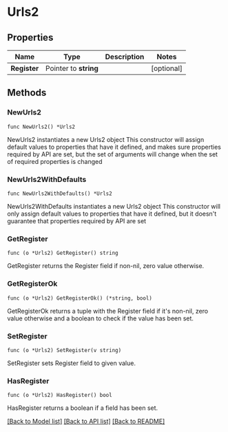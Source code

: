# Urls2

## Properties

Name | Type | Description | Notes
------------ | ------------- | ------------- | -------------
**Register** | Pointer to **string** |  | [optional] 

## Methods

### NewUrls2

`func NewUrls2() *Urls2`

NewUrls2 instantiates a new Urls2 object
This constructor will assign default values to properties that have it defined,
and makes sure properties required by API are set, but the set of arguments
will change when the set of required properties is changed

### NewUrls2WithDefaults

`func NewUrls2WithDefaults() *Urls2`

NewUrls2WithDefaults instantiates a new Urls2 object
This constructor will only assign default values to properties that have it defined,
but it doesn't guarantee that properties required by API are set

### GetRegister

`func (o *Urls2) GetRegister() string`

GetRegister returns the Register field if non-nil, zero value otherwise.

### GetRegisterOk

`func (o *Urls2) GetRegisterOk() (*string, bool)`

GetRegisterOk returns a tuple with the Register field if it's non-nil, zero value otherwise
and a boolean to check if the value has been set.

### SetRegister

`func (o *Urls2) SetRegister(v string)`

SetRegister sets Register field to given value.

### HasRegister

`func (o *Urls2) HasRegister() bool`

HasRegister returns a boolean if a field has been set.


[[Back to Model list]](../README.md#documentation-for-models) [[Back to API list]](../README.md#documentation-for-api-endpoints) [[Back to README]](../README.md)


